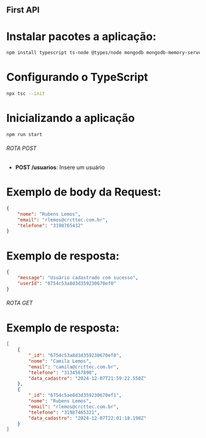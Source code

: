 ## First API

# Instalar pacotes a aplicação:

``` bash
npm install typescript ts-node @types/node mongodb mongodb-memory-server
```

# Configurando o TypeScript
``` bash
npx tsc --init
```

# Inicializando a aplicação

``` bash
npm run start
```

###### ROTA POST

- **POST /usuarios**: Insere um usuário

# Exemplo de body da Request:
``` Json
{
    "nome": "Rubens Lemos",
    "email": "rlemos@crcttec.com.br",
    "telefone": "3198765432"
}
```
# Exemplo de resposta:
``` Json
{
    "message": "Usuário cadastrado com sucesso",
    "userId": "6754c53a8d3d359230670ef0"
}
```

###### ROTA GET

# Exemplo de resposta:
``` Json
[
    {
        "_id": "6754c53a8d3d359230670ef0",
        "nome": "Camila Lemos",
        "email": "camila@crcttec.com.br",
        "telefone": "3134567890",
        "data_cadastro": "2024-12-07T21:59:22.550Z"
    },
    {
        "_id": "6754c5ae8d3d359230670ef1",
        "nome": "Rubens Lemos",
        "email": "rlemos@crcttec.com.br",
        "telefone": "31987465321",
        "data_cadastro": "2024-12-07T22:01:18.198Z"
    }
]
```